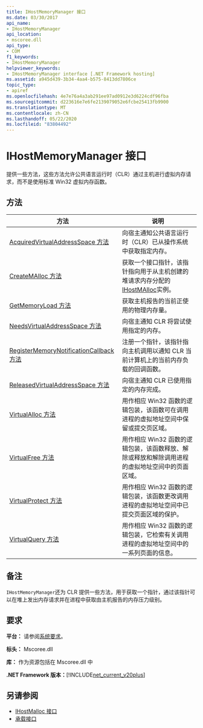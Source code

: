```yaml
---
title: IHostMemoryManager 接口
ms.date: 03/30/2017
api_name:
- IHostMemoryManager
api_location:
- mscoree.dll
api_type:
- COM
f1_keywords:
- IHostMemoryManager
helpviewer_keywords:
- IHostMemoryManager interface [.NET Framework hosting]
ms.assetid: a945d439-3b34-4aa4-b575-8413dd7806ce
topic_type:
- apiref
ms.openlocfilehash: 4e7e76a4a3ab291ee97ad0912e3d6224cdf96fba
ms.sourcegitcommit: d223616e7e6fe2139079052e6fcbe25413fb9900
ms.translationtype: MT
ms.contentlocale: zh-CN
ms.lasthandoff: 05/22/2020
ms.locfileid: "83804492"
---
```

# <a name="ihostmemorymanager-interface"></a>IHostMemoryManager 接口
提供一些方法，这些方法允许公共语言运行时（CLR）通过主机进行虚拟内存请求，而不是使用标准 Win32 虚拟内存函数。  
  
## <a name="methods"></a>方法  
  
|方法|说明|  
|------------|-----------------|  
|[AcquiredVirtualAddressSpace 方法](ihostmemorymanager-acquiredvirtualaddressspace-method.md)|向宿主通知公共语言运行时（CLR）已从操作系统中获取指定内存。|  
|[CreateMAlloc 方法](../../../../docs/framework/unmanaged-api/hosting/ihostmemorymanager-createmalloc-method.md)|获取一个接口指针，该指针指向用于从主机创建的堆请求内存分配的[IHostMAlloc](ihostmalloc-interface.md)实例。|  
|[GetMemoryLoad 方法](ihostmemorymanager-getmemoryload-method.md)|获取主机报告的当前正使用的物理内存量。|  
|[NeedsVirtualAddressSpace 方法](ihostmemorymanager-needsvirtualaddressspace-method.md)|向宿主通知 CLR 将尝试使用指定的内存。|  
|[RegisterMemoryNotificationCallback 方法](ihostmemorymanager-registermemorynotificationcallback-method.md)|注册一个指针，该指针指向主机调用以通知 CLR 当前计算机上的当前内存负载的回调函数。|  
|[ReleasedVirtualAddressSpace 方法](ihostmemorymanager-releasedvirtualaddressspace-method.md)|向宿主通知 CLR 已使用指定的内存完成。|  
|[VirtualAlloc 方法](ihostmemorymanager-virtualalloc-method.md)|用作相应 Win32 函数的逻辑包装，该函数可在调用进程的虚拟地址空间中保留或提交页区域。|  
|[VirtualFree 方法](ihostmemorymanager-virtualfree-method.md)|用作相应 Win32 函数的逻辑包装，该函数释放、解除或释放和解除调用进程的虚拟地址空间中的页面区域。|  
|[VirtualProtect 方法](ihostmemorymanager-virtualprotect-method.md)|用作相应 Win32 函数的逻辑包装，该函数更改调用进程的虚拟地址空间中已提交页面区域的保护。|  
|[VirtualQuery 方法](ihostmemorymanager-virtualquery-method.md)|用作相应 Win32 函数的逻辑包装，它检索有关调用进程的虚拟地址空间中的一系列页面的信息。|  
  
## <a name="remarks"></a>备注  
 `IHostMemoryManager`还为 CLR 提供一些方法，用于获取一个指针，通过该指针可以在堆上发出内存请求并在进程中获取由主机报告的内存压力级别。  
  
## <a name="requirements"></a>要求  
 **平台：** 请参阅[系统要求](../../get-started/system-requirements.md)。  
  
 **标头：** Mscoree.dll  
  
 **库：** 作为资源包括在 Mscoree.dll 中  
  
 **.NET Framework 版本：**[!INCLUDE[net_current_v20plus](../../../../includes/net-current-v20plus-md.md)]  
  
## <a name="see-also"></a>另请参阅

- [IHostMalloc 接口](ihostmalloc-interface.md)
- [承载接口](hosting-interfaces.md)
